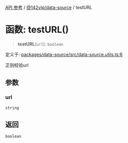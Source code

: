 [API 参考](../wiki/Home) / [@142vip/data-source](../wiki/@142vip.data-source) / testURL

# 函数: testURL()

> **testURL**(`url`): `boolean`

定义于: [packages/data-source/src/data-source.utils.ts:6](https://github.com/142vip/core-x/blob/25cf658819688f02293d600e7003b5877a2f9489/packages/data-source/src/data-source.utils.ts#L6)

正则校验url

## 参数

### url

`string`

## 返回

`boolean`
